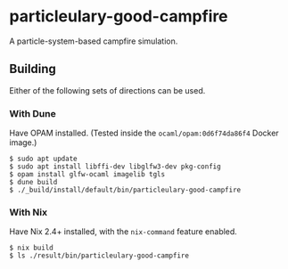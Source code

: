 # particleulary-good-campfire

A particle-system-based campfire simulation.

## Building

Either of the following sets of directions can be used.

### With Dune

Have OPAM installed.
(Tested inside the `ocaml/opam:0d6f74da86f4` Docker image.) 

```
$ sudo apt update
$ sudo apt install libffi-dev libglfw3-dev pkg-config
$ opam install glfw-ocaml imagelib tgls
$ dune build
$ ./_build/install/default/bin/particleulary-good-campfire
```

### With Nix

Have Nix 2.4+ installed, with the `nix-command` feature enabled.

```
$ nix build
$ ls ./result/bin/particleulary-good-campfire
```
